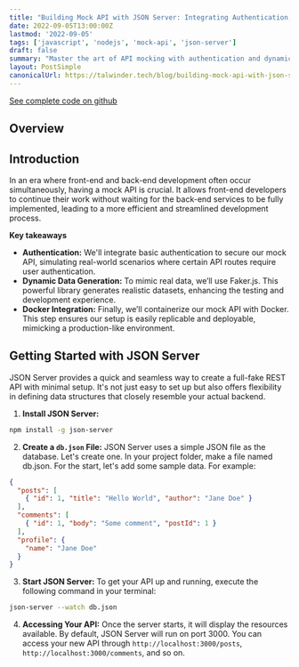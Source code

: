 ```yaml
---
title: "Building Mock API with JSON Server: Integrating Authentication, and Dynamic Data Generation"
date: 2022-09-05T13:00:00Z
lastmod: '2022-09-05'
tags: ['javascript', 'nodejs', 'mock-api', 'json-server']
draft: false
summary: "Master the art of API mocking with authentication and dynamic data generation to accelerate your development process."
layout: PostSimple
canonicalUrl: https://talwinder.tech/blog/building-mock-api-with-json-server
---
```


[See complete code on github](https://github.com/iamtalwinder/json-server-mock-api)

## Overview

<TOCInline toc={props.toc} exclude="Overview" toHeading={2} />

## Introduction

In an era where front-end and back-end development often occur simultaneously, having a mock API is crucial. It allows front-end developers to continue their work without waiting for the back-end services to be fully implemented, leading to a more efficient and streamlined development process.

**Key takeaways**

- **Authentication:** We'll integrate basic authentication to secure our mock API, simulating real-world scenarios where certain API routes require user authentication.
- **Dynamic Data Generation:** To mimic real data, we’ll use Faker.js. This powerful library generates realistic datasets, enhancing the testing and development experience.
- **Docker Integration:** Finally, we’ll containerize our mock API with Docker. This step ensures our setup is easily replicable and deployable, mimicking a production-like environment.

## Getting Started with JSON Server

JSON Server provides a quick and seamless way to create a full-fake REST API with minimal setup. It's not just easy to set up but also offers flexibility in defining data structures that closely resemble your actual backend.

1. **Install JSON Server:**

```bash
npm install -g json-server
```

2. **Create a `db.json` File:** JSON Server uses a simple JSON file as the database. Let's create one. In your project folder, make a file named db.json. For the start, let's add some sample data. For example:

```json
{
  "posts": [
    { "id": 1, "title": "Hello World", "author": "Jane Doe" }
  ],
  "comments": [
    { "id": 1, "body": "Some comment", "postId": 1 }
  ],
  "profile": {
    "name": "Jane Doe"
  }
}
```

3. **Start JSON Server:** To get your API up and running, execute the following command in your terminal:

```bash
json-server --watch db.json
```

4. **Accessing Your API:** Once the server starts, it will display the resources available. By default, JSON Server will run on port 3000. You can access your new API through `http://localhost:3000/posts`, `http://localhost:3000/comments`, and so on.

